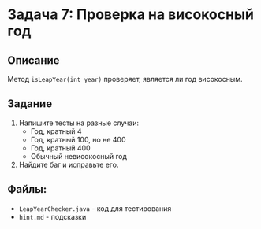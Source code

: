 # Задача 7: Проверка на високосный год

## Описание

Метод `isLeapYear(int year)` проверяет, является ли год високосным.

## Задание

1. Напишите тесты на разные случаи:
    - Год, кратный 4
    - Год, кратный 100, но не 400
    - Год, кратный 400
    - Обычный невисокосный год
2. Найдите баг и исправьте его.

## Файлы:

- `LeapYearChecker.java` - код для тестирования
- `hint.md` - подсказки